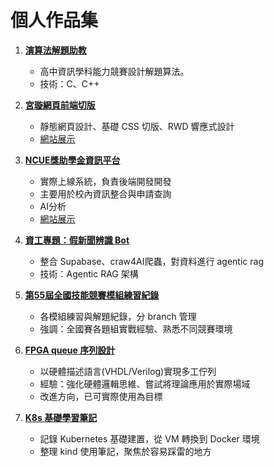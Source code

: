 # 個人作品集

1. **[演算法解題助教](https://github.com/Grasonyang/High-school-student-academic-competence-contest-Information-113.git)**
   - 高中資訊學科能力競賽設計解題算法。
   - 技術：C、C++

3. **[宮璇網頁前端切版](https://github.com/Digi-Pack/GongXuan.git)**
   - 靜態網頁設計、基礎 CSS 切版、RWD 響應式設計  
   - [網站展示](https://digi-pack.github.io/GongXuan/)

4. **[NCUE獎助學金資訊平台](https://github.com/NCUESA/NCUE-Scholarship.git)**
   - 實際上線系統，負責後端開發開發
   - 主要用於校內資訊整合與申請查詢
   - AI分析
   - [網站展示]()

5. **[資工專題：假新聞辨識 Bot](https://github.com/Grasonyang/Agentic-Rag.git)**
   - 整合 Supabase、craw4AI爬蟲，對資料進行 agentic rag
   - 技術：Agentic RAG 架構
  
2. **[第55屆全國技能競賽模組練習紀錄](https://github.com/Grasonyang/55-17-national-competition.git)**
   - 各模組練習與解題紀錄，分 branch 管理
   - 強調：全國賽各題組實戰經驗、熟悉不同競賽環境

6. **[FPGA queue 序列設計](https://github.com/Grasonyang/shop_queue_fpga.git)**
   - 以硬體描述語言(VHDL/Verilog)實現多工佇列
   - 經驗：強化硬體邏輯思維、嘗試將理論應用於實際場域
   - 改進方向，已可實際使用為目標

7. **[K8s 基礎學習筆記](https://github.com/Grasonyang/K8s-Learning-Path)**
   - 記錄 Kubernetes 基礎建置，從 VM 轉換到 Docker 環境
   - 整理 kind 使用筆記，聚焦於容易踩雷的地方
